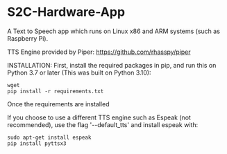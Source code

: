 # S2C-Hardware-App

A Text to Speech app which runs on Linux x86 and ARM systems (such as Raspberry Pi).

TTS Engine provided by Piper: https://github.com/rhasspy/piper

INSTALLATION:
First, install the required packages in pip, and run this on Python 3.7 or later (This was built on Python 3.10):
```
wget 
pip install -r requirements.txt
```

Once the requirements are installed


If you choose to use a different TTS engine such as Espeak (not recommended), use the flag '--default_tts' and install espeak with:
```
sudo apt-get install espeak
pip install pyttsx3
```
